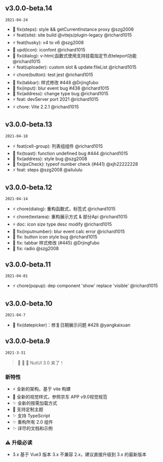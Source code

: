 ## v3.0.0-beta.14

`2021-04-24`

* :bug: fix(steps): style && getCurrentInstance proxy @szg2008
* :zap: feat(site): site build @vitejs/plugin-legacy @richard1015
* :zap: feat(husky): v4 to v6 @szg2008
* :bug: upd(icon): iconfont @richard1015
* :bug: fix(dialog): v-html;函数式使用支持挂载指定节点teleport功能 @richard1015
* :zap: feat(uploader): custom slot & update:fileList @richard1015
* :zap: chore(button): test jest @richard1015
* :bug: fix(tabbar): 样式修改 #448 @Drjingfubo
* :bug: fix(input): blur event bug #438 @richard1015
* :bug: fix(address): change type bug @richard1015
* :zap: feat: devServer port 2021 @richard1015
* :zap: chore: Vite 2.2.1 @richard1015


## v3.0.0-beta.13

`2021-04-18`

* :zap: feat(cell-group): 列表组组件 @richard1015 
* :bug: fix(toast): function undefined bug #444 @richard1015 
* :bug: fix(address): style bug @szg2008 
* :bug: fix(pxCheck): typeof number check (#441) @xjh22222228
* :zap: feat: steps @szg2008 @ailululu



## v3.0.0-beta.12

`2021-04-14`

* :zap: chore(dialog): 重构函数式，标签式 @richard1015 
* :zap: chore(textarea): 重构展示方式 & 部分Api @richard1015 
* :zap: doc:  icon size type desc modify  @richard1015 
* :bug: fix(inputnumber): blur event calc error @richard1015 
* :bug: fix: button icon style bug @richard1015 
* :bug: fix: tabbar 样式修改 (#445) @Drjingfubo 
* :bug: fix: radio @szg2008 


## v3.0.0-beta.11

`2021-04-01`

* :zap: chore(popup): dep component 'show' replace 'visible' @richard1015 


## v3.0.0-beta.10

`2021-04-7`

* :bug: fix(datepicker)：修复日期展示问题 #428 @yangkaixuan


## v3.0.0-beta.9

`2021-3-31`

> :tada: :tada: :tada: NutUI 3.0 来了！

### 新特性

- :zap: 全新的架构，基于 vite 构建
- :lipstick: 全新的视觉样式，参照京东 APP v9.0视觉规范
- :sparkles: 全新的按需加载方式
- :art: 支持定制主题
- :sparkles: 支持 TypeScript
- :sparkles: 重构所有 2.0 组件
- :sparkles: 详尽的文档和示例


### ⚠️ 升级必读

- 3.x 基于 Vue3 版本 3.x 不兼容 2.x，建议直接升级到 3.x 的最新版本